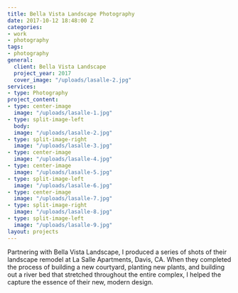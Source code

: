 ```yaml
---
title: Bella Vista Landscape Photography
date: 2017-10-12 18:48:00 Z
categories:
- work
- photography
tags:
- photography
general:
  client: Bella Vista Landscape
  project_year: 2017
  cover_image: "/uploads/lasalle-2.jpg"
services:
- type: Photography
project_content:
- type: center-image
  image: "/uploads/lasalle-1.jpg"
- type: split-image-left
  body: 
  image: "/uploads/lasalle-2.jpg"
- type: split-image-right
  image: "/uploads/lasalle-3.jpg"
- type: center-image
  image: "/uploads/lasalle-4.jpg"
- type: center-image
  image: "/uploads/lasalle-5.jpg"
- type: split-image-left
  image: "/uploads/lasalle-6.jpg"
- type: center-image
  image: "/uploads/lasalle-7.jpg"
- type: split-image-right
  image: "/uploads/lasalle-8.jpg"
- type: split-image-left
  image: "/uploads/lasalle-9.jpg"
layout: projects
---
```


Partnering with Bella Vista Landscape, I produced a series of shots of their landscape remodel at La Salle Apartments, Davis, CA. When they completed the process of building a new courtyard, planting new plants, and building out a river bed that stretched throughout the entire complex, I helped the capture the essence of their new, modern design. 